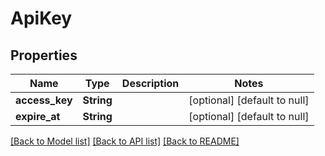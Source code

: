 # ApiKey

## Properties
Name | Type | Description | Notes
------------ | ------------- | ------------- | -------------
**access_key** | **String** |  | [optional] [default to null]
**expire_at** | **String** |  | [optional] [default to null]

[[Back to Model list]](../README.md#documentation-for-models) [[Back to API list]](../README.md#documentation-for-api-endpoints) [[Back to README]](../README.md)


